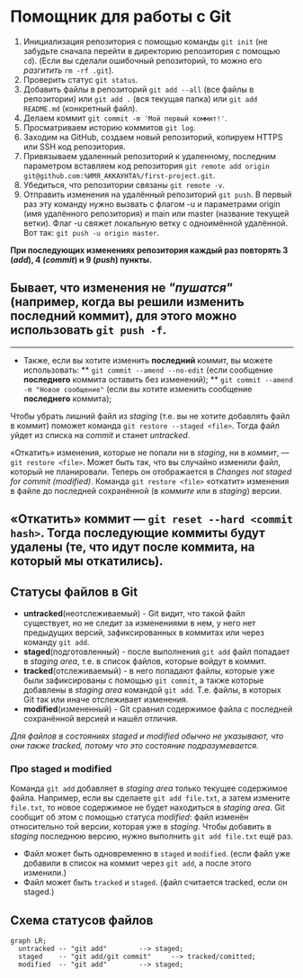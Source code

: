 # Помощник для работы с Git

1. Инициализация репозитория с помощью команды `git init` (не забудьте сначала перейти в директорию репозитория с помощью `cd`).
(Если вы сделали ошибочный репозиторий, то можно его *разгитить* `rm -rf .git`).
2. Проверить статус `git status`.
3. Добавить файлы в репозиторий `git add --all` (все файлы в репозитории) или `git add .` (вся текущая папка) или `git add README.md` (конкретный файл).
4. Делаем коммит `git commit -m 'Мой первый коммит!'`.
5. Просматриваем историю коммитов `git log`.
6. Заходим на GitHub, создаем новый репозиторий, копируем HTTPS или SSH код репозитория. 
7. Привязываем удаленный репозиторий к удаленному, последним параметром вставляем код репозитория `git remote add origin git@github.com:%ИМЯ_АККАУНТА%/first-project.git`.
8. Убедиться, что репозитории связаны `git remote -v`.
9. Отправить изменения на удалённый репозиторий `git push`. В первый раз эту команду нужно вызвать с флагом -u 
и параметрами origin (имя удалённого репозитория) и main или master (название текущей ветки).
Флаг -u свяжет локальную ветку с одноимённой удалённой. Вот так: `git push -u origin master`.

**При последующих изменениях репозитория каждый раз повторять 3 (*add*), 4 (*commit*) и 9 (*push*) пункты.**

Бывает, что изменения не *"пушатся"* (например, когда вы решили изменить последний коммит), для этого можно использовать `git push -f`.
---

---
* Также, если вы хотите изменить **последний** коммит, вы можете использовать:
** `git commit --amend --no-edit` (если сообщение **последнего** коммита оставить без изменений);
** `git commit --amend -m "Новое сообщение"` (если вы хотите изменить сообщение **последнего** коммита);

Чтобы убрать лишний файл из *staging* (т.е. вы не хотите добавлять файл в коммит) поможет команда `git restore --staged <file>`. 
Тогда файл уйдет из списка на *commit* и станет *untracked*.

«Откатить» изменения, которые не попали ни в *staging*, ни в *коммит*, — `git restore <file>`.
Может быть так, что вы случайно изменили файл, который не планировали. 
Теперь он отображается в *Changes not staged for commit (modified)*. 
Команда `git restore <file>` «откатит» изменения в файле до последней сохранённой (в *коммите* или в *staging*) версии.

«Откатить» коммит — `git reset --hard <commit hash>`. Тогда последующие коммиты будут удалены (те, что идут после коммита, на который мы откатились).
---

## Статусы файлов в Git

* **untracked**(неотслеживаемый) - Git видит, что такой файл существует, но не следит за изменениями в нем, у него нет предыдущих версий,
 зафиксированных в коммитах или через команду `git add`.
* **staged**(подготовленный) - после выполнения `git add` файл попадает в *staging area*, т.е. в список файлов, которые войдут в коммит.
* **tracked**(отслеживаемый) - в него попадают файлы, которые уже были зафиксированы с помощью `git commit`, 
а также которые добавлены в *staging area* командой `git add`. Т.е. файлы, в которых Git так или иначе отслеживает изменения.
* **modified**(измененный) - Git сравнил содержимое файла с последней сохранённой версией и нашёл отличия.

*Для файлов в состояниях staged и modified обычно не указывают, что они также tracked, потому что это состояние подразумевается.*

### Про **staged** и **modified**

Команда `git add` добавляет в *staging area* только текущее содержимое файла. Например, если вы сделаете `git add file.txt`, а затем измените `file.txt`, то новое содержимое
не будет находиться в *staging area*. Git сообщит об этом с помощью статуса *modified*: файл изменён относительно той версии, которая уже в *staging*. 
Чтобы добавить в *staging* последнюю версию, нужно выполнить `git add file.txt` ещё раз.
* Файл может быть одновременно в `staged` и `modified`. (если файл уже добавили в список на коммит через `git add`, а после этого изменили.)
* Файл может быть `tracked` и `staged`. (файл считается tracked, если он staged.)

## Схема статусов файлов

```mermaid
graph LR;
  untracked -- "git add" 		--> staged;
  staged    -- "git add/git commit"     --> tracked/comitted;
  modified  -- "git add" 		--> staged;
```

